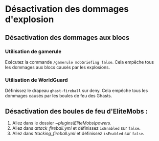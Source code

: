 # Désactivation des dommages d'explosion

## Désactivation des dommages aux blocs

### Utilisation de gamerule

Exécutez la commande `/gamerule mobGriefing false`. Cela empêche tous les dommages aux blocs causés par les explosions.

### Utilisation de WorldGuard

Définissez le drapeau `ghast-fireball` sur deny. Cela empêche tous les dommages causés par les boules de feu des Ghasts.

## Désactivation des boules de feu d'EliteMobs :

1. Allez dans le dossier *~plugins\EliteMobs\powers*.
2. Allez dans *attack_fireball.yml* et définissez `isEnabled` sur `false`.
3. Allez dans *tracking_fireball.yml* et définissez `isEnabled` sur `false`.
